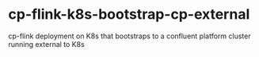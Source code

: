 # cp-flink-k8s-bootstrap-cp-external
cp-flink deployment on K8s that bootstraps to a confluent platform cluster running external to K8s
